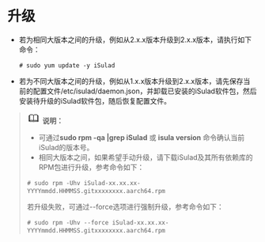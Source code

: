 # 升级

-   若为相同大版本之间的升级，例如从2.x.x版本升级到2.x.x版本，请执行如下命令：

    ```
    # sudo yum update -y iSulad
    ```

-   若为不同大版本之间的升级，例如从1.x.x版本升级到2.x.x版本，请先保存当前的配置文件/etc/isulad/daemon.json，并卸载已安装的iSulad软件包，然后安装待升级的iSulad软件包，随后恢复配置文件。

>![](./public_sys-resources/icon-note.gif) **说明：**   
>-   可通过**sudo rpm -qa |grep iSulad**  或  **isula version**  命令确认当前iSulad的版本号。  
>-   相同大版本之间，如果希望手动升级，请下载iSulad及其所有依赖库的RPM包进行升级，参考命令如下：  
>    ```  
>    # sudo rpm -Uhv iSulad-xx.xx.xx-YYYYmmdd.HHMMSS.gitxxxxxxxx.aarch64.rpm  
>    ```  
>    若升级失败，可通过--force选项进行强制升级，参考命令如下：  
>    ```  
>    # sudo rpm -Uhv --force iSulad-xx.xx.xx-YYYYmmdd.HHMMSS.gitxxxxxxxx.aarch64.rpm  
>    ```  

